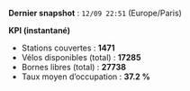 **Dernier snapshot** : `12/09 22:51` (Europe/Paris)

**KPI (instantané)**

- Stations couvertes : **1471**
- Vélos disponibles (total) : **17285**
- Bornes libres (total) : **27738**
- Taux moyen d’occupation : **37.2 %**
